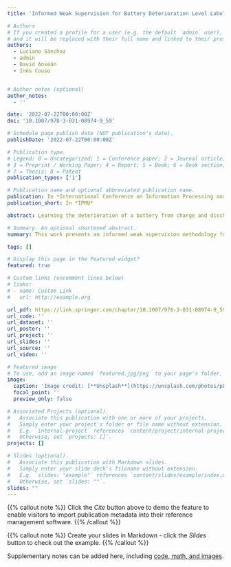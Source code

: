 ```yaml
---
title: 'Informed Weak Supervision for Battery Deterioration Level Labeling'

# Authors
# If you created a profile for a user (e.g. the default `admin` user), write the username (folder name) here
# and it will be replaced with their full name and linked to their profile.
authors:
  - Luciano Sánchez
  - admin
  - David Anseán
  - Inés Couso


# Author notes (optional)
author_notes:
  - ''

date: '2022-07-22T00:00:00Z'
doi: '10.1007/978-3-031-08974-9_59'

# Schedule page publish date (NOT publication's date).
publishDate: '2022-07-22T00:00:00Z'

# Publication type.
# Legend: 0 = Uncategorized; 1 = Conference paper; 2 = Journal article;
# 3 = Preprint / Working Paper; 4 = Report; 5 = Book; 6 = Book section;
# 7 = Thesis; 8 = Patent
publication_types: ['1']

# Publication name and optional abbreviated publication name.
publication: In *International Conference on Information Processing and Management of Uncertainty in Knowledge-Based Systems*
publication_short: In *IPMU*

abstract: Learning the deterioration of a battery from charge and discharge data is associated with different non-random uncertainties. A specific methodology is developed, capable of integrating expert knowledge about the problem and of handling the epistemic uncertainty associated with conflicts in the available information. It is shown that the simple concatenation of charge and discharge data in a single training set leads to a biased model. Weak supervision techniques are used to assess the relative importance of subsets of the training data in the empirical loss function.

# Summary. An optional shortened abstract.
summary: This work presents an informed weak supervision methodology for learning the deterioration of a battery from charge and discharge data.

tags: []

# Display this page in the Featured widget?
featured: true

# Custom links (uncomment lines below)
# links:
# - name: Custom Link
#   url: http://example.org

url_pdf: https://link.springer.com/chapter/10.1007/978-3-031-08974-9_59
url_code: ''
url_dataset: ''
url_poster: ''
url_project: ''
url_slides: ''
url_source: ''
url_video: ''

# Featured image
# To use, add an image named `featured.jpg/png` to your page's folder.
image:
  caption: 'Image credit: [**Unsplash**](https://unsplash.com/photos/pLCdAaMFLTE)'
  focal_point: ''
  preview_only: false

# Associated Projects (optional).
#   Associate this publication with one or more of your projects.
#   Simply enter your project's folder or file name without extension.
#   E.g. `internal-project` references `content/project/internal-project/index.md`.
#   Otherwise, set `projects: []`.
projects: []

# Slides (optional).
#   Associate this publication with Markdown slides.
#   Simply enter your slide deck's filename without extension.
#   E.g. `slides: "example"` references `content/slides/example/index.md`.
#   Otherwise, set `slides: ""`.
slides: ""
---
```


{{% callout note %}}
Click the _Cite_ button above to demo the feature to enable visitors to import publication metadata into their reference management software.
{{% /callout %}}

{{% callout note %}}
Create your slides in Markdown - click the _Slides_ button to check out the example.
{{% /callout %}}

Supplementary notes can be added here, including [code, math, and images](https://wowchemy.com/docs/writing-markdown-latex/).
